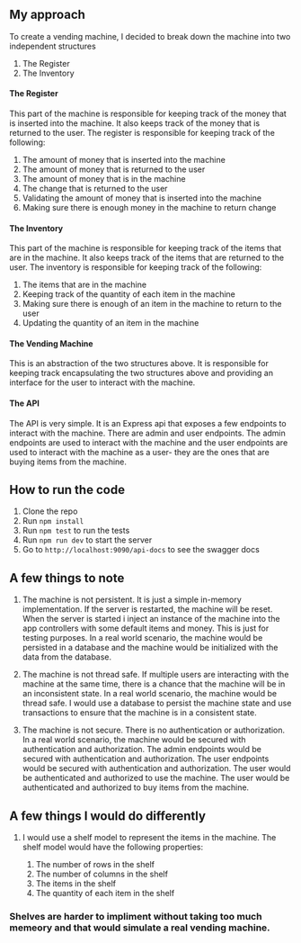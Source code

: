 ## My approach

To create a vending machine, I decided to break down the machine into two independent structures

1. The Register
2. The Inventory

#### The Register

This part of the machine is responsible for keeping track of the money that is inserted into the machine. It also keeps track of the money that is returned to the user. The register is responsible for keeping track of the following:

1. The amount of money that is inserted into the machine
2. The amount of money that is returned to the user
3. The amount of money that is in the machine
4. The change that is returned to the user
5. Validating the amount of money that is inserted into the machine
6. Making sure there is enough money in the machine to return change

#### The Inventory

This part of the machine is responsible for keeping track of the items that are in the machine. It also keeps track of the items that are returned to the user. The inventory is responsible for keeping track of the following:

1. The items that are in the machine
2. Keeping track of the quantity of each item in the machine
3. Making sure there is enough of an item in the machine to return to the user
4. Updating the quantity of an item in the machine

#### The Vending Machine

This is an abstraction of the two structures above. It is responsible for keeping track encapsulating the two structures above and providing an interface for the user to interact with the machine.

#### The API

The API is very simple. It is an Express api that exposes a few endpoints to interact with the machine.
There are admin and user endpoints. The admin endpoints are used to interact with the machine and the user endpoints are used to interact with the machine as a user- they are the ones that are buying items from the machine.

## How to run the code

1. Clone the repo
2. Run `npm install`
3. Run `npm test` to run the tests
4. Run `npm run dev` to start the server
5. Go to `http://localhost:9090/api-docs` to see the swagger docs

## A few things to note

1. The machine is not persistent. It is just a simple in-memory implementation. If the server is restarted, the machine will be reset. When the server is started i inject an instance of the machine into the app controllers with some default items and money. This is just for testing purposes. In a real world scenario, the machine would be persisted in a database and the machine would be initialized with the data from the database.

2. The machine is not thread safe. If multiple users are interacting with the machine at the same time, there is a chance that the machine will be in an inconsistent state. In a real world scenario, the machine would be thread safe. I would use a database to persist the machine state and use transactions to ensure that the machine is in a consistent state.

3. The machine is not secure. There is no authentication or authorization. In a real world scenario, the machine would be secured with authentication and authorization. The admin endpoints would be secured with authentication and authorization. The user endpoints would be secured with authentication and authorization. The user would be authenticated and authorized to use the machine. The user would be authenticated and authorized to buy items from the machine.

## A few things I would do differently

1. I would use a shelf model to represent the items in the machine. The shelf model would have the following properties:

   1. The number of rows in the shelf
   2. The number of columns in the shelf
   3. The items in the shelf
   4. The quantity of each item in the shelf

### Shelves are harder to impliment without taking too much memeory and that would simulate a real vending machine.

